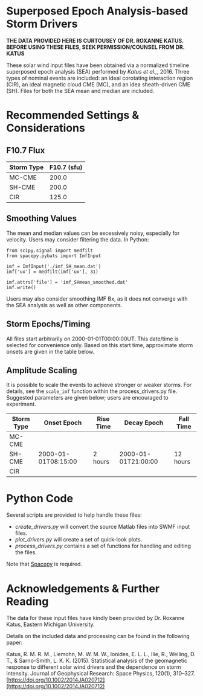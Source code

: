 # Superposed Epoch Analysis-based Storm Drivers

**THE DATA PROVIDED HERE IS CURTOUSEY OF DR. ROXANNE KATUS.**
**BEFORE USING THESE FILES, SEEK PERMISSION/COUNSEL FROM DR. KATUS**

These solar wind input files have been obtained via a normalized timeline superposed epoch analysis (SEA) performed by *Katus et al.,*, 2016.
Three types of nominal events are included: an ideal corotating interaction region (CIR), an ideal magnetic cloud CME (MC), and an idea sheath-driven CME (SH).
Files for both the SEA mean and median are included.

# Recommended Settings & Considerations

## F10.7 Flux
| Storm Type  | F10.7 (sfu) |
| ----------- | ----------- |
| MC-CME      | 200.0       |
| SH-CME      | 200.0       |
| CIR	      | 125.0	    |

## Smoothing Values
The mean and median values can be excessively noisy, especially for velocity.
Users may consider filtering the data.  In Python:

```
from scipy.signal import medfilt
from spacepy.pybats import ImfInput

imf = ImfInput('./imf_SH_mean.dat')
imf['ux'] = medfilt(imf['ux'], 31)

imf.attrs['file'] = 'imf_SHmean_smoothed.dat'
imf.write()
```

Users may also consider smoothing IMF Bx, as it does not converge with the
SEA analysis as well as other components.

## Storm Epochs/Timing
All files start arbitrarily on 2000-01-01T00:00:00UT.
This date/time is selected for convenience only.
Based on this start time, approximate storm onsets are given in the table below.

## Amplitude Scaling
It is possible to scale the events to achieve stronger or weaker storms.
For details, see the `scale_imf` function within the process_drivers.py file.
Suggested parameters are given below; users are encouraged to experiment.

| Storm Type | Onset Epoch         | Rise Time | Decay Epoch         | Fall Time |
| ---------- | ------------------- | --------- | ------------------- | ----------|
| MC-CME     | | | | |
| SH-CME     | 2000-01-01T08:15:00 | 2 hours   | 2000-01-01T21:00:00 | 12 hours |
| CIR	     | | | | |


# Python Code
Several scripts are provided to help handle these files:

- *create_drivers.py* will convert the source Matlab files into SWMF input files.
- *plot_drivers.py* will create a set of quick-look plots.
- *process_drivers.py* contains a set of functions for handling and editing the files.

Note that [Spacepy](https://spacepy.github.io/) is required.

# Acknowledgements & Further Reading
The data for these input files have kindly been provided by Dr. Roxanne Katus, Eastern Michigan University.

Details on the included data and processing can be found in the following paper:

Katus, R. M. R. M., Liemohn, M. W. M. W., Ionides, E. L. L., Ilie, R., Welling, D. T., & Sarno-Smith, L. K. K. (2015). Statistical analysis of the geomagnetic response to different solar wind drivers and the dependence on storm intensity. Journal of Geophysical Research: Space Physics, 120(1), 310–327. [https://doi.org/10.1002/2014JA020712](https://doi.org/10.1002/2014JA020712)
